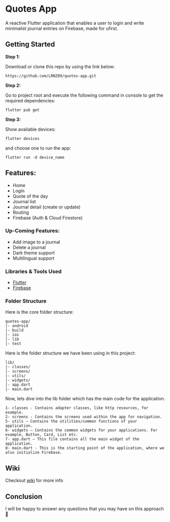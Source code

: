 # Quotes App

A reactive Flutter application that enables a user to login and write minimalist journal entries on Firebase, made for ufirst.

## Getting Started

**Step 1:**

Download or clone this repo by using the link below:

```
https://github.com/LRNZ09/quotes-app.git
```

**Step 2:**

Go to project root and execute the following command in console to get the required dependencies:

```
flutter pub get
```

**Step 3:**

Show available devices:

```
flutter devices
```

and choose one to run the app:

```
flutter run -d device_name
```

## Features:

- Home
- Login
- Quote of the day
- Journal list
- Journal detail (create or update)
- Routing
- Firebase (Auth & Cloud Firestore)

### Up-Coming Features:

- Add image to a journal
- Delete a journal
- Dark theme support
- Multilingual support

### Libraries & Tools Used

- [Flutter](https://github.com/flutter/flutter/)
- [Firebase](hhttps://github.com/FirebaseExtended/flutterfire/)

### Folder Structure

Here is the core folder structure:

```
quotes-app/
|- android
|- build
|- ios
|- lib
|- test
```

Here is the folder structure we have been using in this project:

```
lib/
|- classes/
|- screens/
|- utils/
|- widgets/
|- app.dart
|- main.dart
```

Now, lets dive into the lib folder which has the main code for the application.

```
1- classes - Contains adapter classes, like http resources, for example.
2- screens - Contains the screens used within the app for navigation.
5- utils — Contains the utilities/common functions of your application.
6- widgets — Contains the common widgets for your applications. For example, Button, Card, List etc.
7- app.dart — This file contains all the main widget of the application.
8- main.dart - This is the starting point of the application, where we also initialize Firebase.
```

## Wiki

Checkout [wiki](hthttps://github.com/LRNZ09/quotes-app/wiki) for more info

## Conclusion

I will be happy to answer any questions that you may have on this approach 🙂

